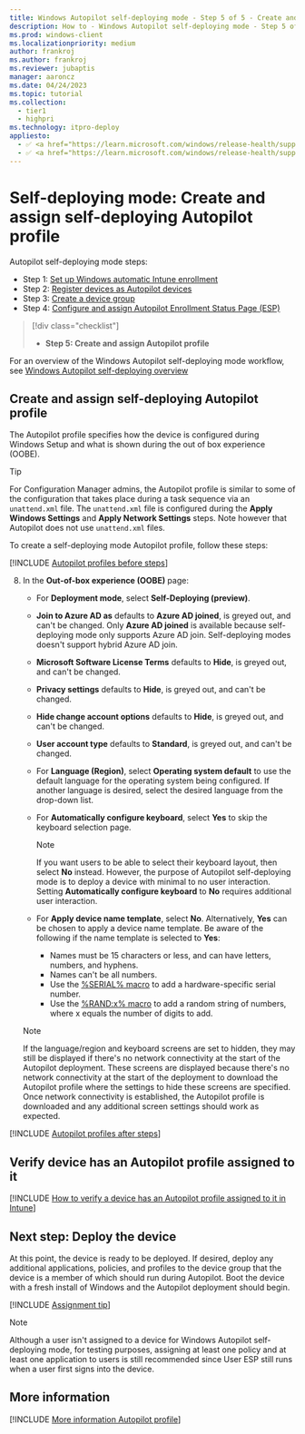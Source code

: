 ```yaml
---
title: Windows Autopilot self-deploying mode - Step 5 of 5 - Create and assign self-deploying mode Autopilot profile
description: How to - Windows Autopilot self-deploying mode - Step 5 of 5 - Create and assign self-deploying mode Autopilot profile.
ms.prod: windows-client
ms.localizationpriority: medium
author: frankroj
ms.author: frankroj
ms.reviewer: jubaptis
manager: aaroncz
ms.date: 04/24/2023
ms.topic: tutorial
ms.collection: 
  - tier1
  - highpri
ms.technology: itpro-deploy
appliesto:
  - ✅ <a href="https://learn.microsoft.com/windows/release-health/supported-versions-windows-client" target="_blank">Windows 11</a>
  - ✅ <a href="https://learn.microsoft.com/windows/release-health/supported-versions-windows-client" target="_blank">Windows 10</a>
---
```


# Self-deploying mode: Create and assign self-deploying Autopilot profile

Autopilot self-deploying mode steps:
- Step 1: [Set up Windows automatic Intune enrollment](self-deploying-automatic-enrollment.md)
- Step 2: [Register devices as Autopilot devices](self-deploying-register-device.md)
- Step 3: [Create a device group](self-deploying-device-group.md)
- Step 4: [Configure and assign Autopilot Enrollment Status Page (ESP)](self-deploying-esp.md)
> [!div class="checklist"]
> - **Step 5: Create and assign Autopilot profile**

For an overview of the Windows Autopilot self-deploying mode workflow, see [Windows Autopilot self-deploying overview](self-deploying-workflow.md#workflow)

## Create and assign self-deploying Autopilot profile

The Autopilot profile specifies how the device is configured during Windows Setup and what is shown during the out of box experience (OOBE).

> [!TIP]
>
> For Configuration Manager admins, the Autopilot profile is similar to some of the configuration that takes place during a task sequence via an `unattend.xml` file. The `unattend.xml` file is configured during the **Apply Windows Settings** and **Apply Network Settings** steps. Note however that Autopilot does not use `unattend.xml` files.

To create a self-deploying mode Autopilot profile, follow these steps:

[!INCLUDE [Autopilot profiles before steps](../includes/autopilot-profile-steps-before.md)]

8. In the **Out-of-box experience (OOBE)** page:

      - For **Deployment mode**, select **Self-Deploying (preview)**.

      - **Join to Azure AD as** defaults to **Azure AD joined**, is greyed out, and can't be changed. Only **Azure AD joined** is available because self-deploying mode only supports Azure AD join. Self-deploying modes doesn't support hybrid Azure AD join.

      - **Microsoft Software License Terms** defaults to **Hide**, is greyed out, and can't be changed.

      - **Privacy settings** defaults to **Hide**, is greyed out, and can't be changed.

      - **Hide change account options** defaults to **Hide**, is greyed out, and can't be changed.

      - **User account type**  defaults to **Standard**, is greyed out, and can't be changed.

      - For **Language (Region)**, select **Operating system default** to use the default language for the operating system being configured. If another language is desired, select the desired language from the drop-down list.

      - For **Automatically configure keyboard**, select **Yes** to skip the keyboard selection page.

        > [!NOTE]
        >
        > If you want users to be able to select their keyboard layout, then select **No** instead. However, the purpose of Autopilot self-deploying mode is to deploy a device with minimal to no user interaction. Setting **Automatically configure keyboard** to **No** requires additional user interaction.

      - For **Apply device name template**, select **No**. Alternatively, **Yes** can be chosen to apply a device name template. Be aware of the following if the name template is selected to **Yes**:

        - Names must be 15 characters or less, and can have letters, numbers, and hyphens.
        - Names can't be all numbers.
        - Use the [%SERIAL% macro](/windows/client-management/mdm/accounts-csp) to add a hardware-specific serial number.
        - Use the [%RAND:x% macro](/windows/client-management/mdm/accounts-csp) to add a random string of numbers, where x equals the number of digits to add.

      > [!NOTE]
      >
      > If the language/region and keyboard screens are set to hidden, they may still be displayed if there's no network connectivity at the start of the Autopilot deployment. These screens are displayed because there's no network connectivity at the start of the deployment to download the Autopilot profile where the settings to hide these screens are specified. Once network connectivity is established, the Autopilot profile is downloaded and any additional screen settings should work as expected.

[!INCLUDE [Autopilot profiles after steps](../includes/autopilot-profile-steps-after.md)]

## Verify device has an Autopilot profile assigned to it

[!INCLUDE [How to verify a device has an Autopilot profile assigned to it in Intune](../includes/verify-autopilot-profile-assignment.md)]

## Next step: Deploy the device

At this point, the device is ready to be deployed. If desired, deploy any additional applications, policies, and profiles to the device group that the device is a member of which should run during Autopilot. Boot the device with a fresh install of Windows and the Autopilot deployment should begin.

[!INCLUDE [Assignment tip](../includes/assignment-tip.md)]

> [!NOTE]
>
> Although a user isn't assigned to a device for Windows Autopilot self-deploying mode, for testing purposes, assigning at least one policy and at least one application to users is still recommended since User ESP still runs when a user first signs into the device.

## More information

[!INCLUDE [More information Autopilot profile](../includes/more-info-autopilot-profile.md)]
